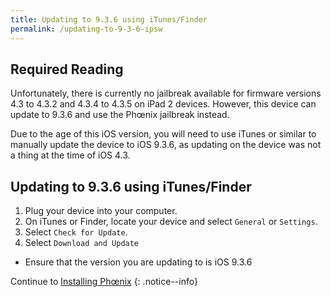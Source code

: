 ```yaml
---
title: Updating to 9.3.6 using iTunes/Finder
permalink: /updating-to-9-3-6-ipsw
---
```


## Required Reading

Unfortunately, there is currently no jailbreak available for firmware versions 4.3 to 4.3.2 and 4.3.4 to 4.3.5 on iPad 2 devices. However, this device can update to 9.3.6 and use the Phœnix jailbreak instead.

Due to the age of this iOS version, you will need to use iTunes or similar to manually update the device to iOS 9.3.6, as updating on the device was not a thing at the time of iOS 4.3.

## Updating to 9.3.6 using iTunes/Finder

1. Plug your device into your computer.
1. On iTunes or Finder, locate your device and select `General` or `Settings`.
1. Select `Check for Update`.
1. Select `Download and Update`
  - Ensure that the version you are updating to is iOS 9.3.6

Continue to [Installing Phœnix](installing-phoenix)
{: .notice--info}
